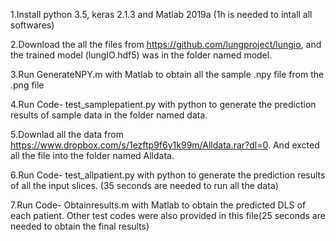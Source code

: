 1.Install python 3.5, keras 2.1.3 and Matlab 2019a (1h is needed to intall all softwares)

2.Download the all the files from  https://github.com/lungproject/lungio, and the trained model (lungIO.hdf5) was in the folder named model.

3.Run GenerateNPY.m with Matlab to obtain all the sample .npy file from the .png file

4.Run Code- test_samplepatient.py with python to generate the prediction results of sample data in the folder named data.

5.Downlad all the data from https://www.dropbox.com/s/1ezftp9f6y1k99m/Alldata.rar?dl=0. And excted all the file into the folder named Alldata.

6.Run Code- test_allpatient.py with python to generate the prediction results of all the input slices. (35 seconds are needed to run all the data)

7.Run Code- Obtainresults.m with Matlab to obtain the predicted DLS of each patient. Other test codes were also provided in this file(25 seconds are needed to obtain the final results)
